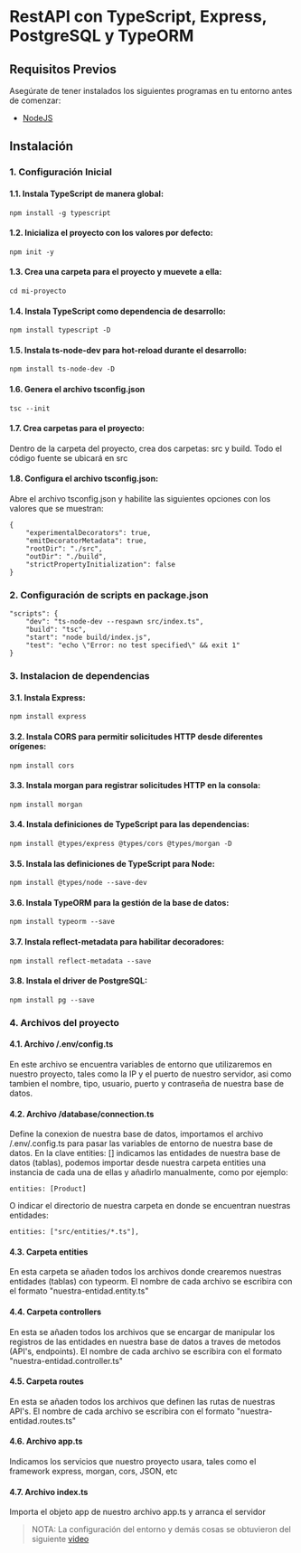 # RestAPI con TypeScript, Express, PostgreSQL y TypeORM

## Requisitos Previos

Asegúrate de tener instalados los siguientes programas en tu entorno antes de comenzar:

- [NodeJS](https://nodejs.org/)

## Instalación

### 1. Configuración Inicial

#### 1.1. Instala TypeScript de manera global:
   
    npm install -g typescript

#### 1.2. Inicializa el proyecto con los valores por defecto:
   
    npm init -y

#### 1.3. Crea una carpeta para el proyecto y muevete a ella:
    
    cd mi-proyecto

#### 1.4. Instala TypeScript como dependencia de desarrollo:
    
    npm install typescript -D

#### 1.5. Instala ts-node-dev para hot-reload durante el desarrollo:
    
    npm install ts-node-dev -D

#### 1.6. Genera el archivo tsconfig.json
    
    tsc --init

#### 1.7. Crea carpetas para el proyecto: 

Dentro de la carpeta del proyecto, crea dos carpetas: src y build. Todo el código fuente se ubicará en src

#### 1.8. Configura el archivo tsconfig.json: 

Abre el archivo tsconfig.json y habilite las siguientes opciones con los valores que se muestran:
    
    {
        "experimentalDecorators": true,
        "emitDecoratorMetadata": true,
        "rootDir": "./src",
        "outDir": "./build",
        "strictPropertyInitialization": false
    }

### 2. Configuración de scripts en package.json
    
    "scripts": {
        "dev": "ts-node-dev --respawn src/index.ts",
        "build": "tsc",
        "start": "node build/index.js",
        "test": "echo \"Error: no test specified\" && exit 1"
    }

### 3. Instalacion de dependencias

#### 3.1. Instala Express:

    npm install express

#### 3.2. Instala CORS para permitir solicitudes HTTP desde diferentes orígenes:

    npm install cors

#### 3.3. Instala morgan para registrar solicitudes HTTP en la consola:

    npm install morgan

#### 3.4. Instala definiciones de TypeScript para las dependencias:

    npm install @types/express @types/cors @types/morgan -D

#### 3.5. Instala las definiciones de TypeScript para Node:

    npm install @types/node --save-dev

#### 3.6. Instala TypeORM para la gestión de la base de datos:

    npm install typeorm --save

#### 3.7. Instala reflect-metadata para habilitar decoradores:

    npm install reflect-metadata --save

#### 3.8. Instala el driver de PostgreSQL:

    npm install pg --save

### 4. Archivos del proyecto

#### 4.1. Archivo /.env/config.ts

En este archivo se encuentra variables de entorno que utilizaremos en nuestro proyecto, tales como la 
IP y el puerto de nuestro servidor, asi como tambien el nombre, tipo, usuario, puerto y contraseña de nuestra 
base de datos.

#### 4.2. Archivo /database/connection.ts

Define la conexion de nuestra base de datos, importamos el archivo /.env/.config.ts para pasar las variables de entorno de nuestra base de datos. En la clave entities: [] indicamos las entidades de nuestra base de datos (tablas), podemos importar desde nuestra carpeta entities una instancia de cada una de ellas y añadirlo manualmente, como por ejemplo:
    
    entities: [Product]
    
O indicar el directorio de nuestra carpeta en donde se encuentran nuestras entidades:
    
    entities: ["src/entities/*.ts"],

#### 4.3. Carpeta entities

En esta carpeta se añaden todos los archivos donde crearemos nuestras entidades (tablas) con typeorm. El nombre de cada archivo se escribira con el formato "nuestra-entidad.entity.ts"

#### 4.4. Carpeta controllers

En esta se añaden todos los archivos que se encargar de manipular los registros de las entidades en nuestra base de datos a traves de metodos (API's, endpoints). El nombre de cada archivo se escribira con el formato "nuestra-entidad.controller.ts"

#### 4.5. Carpeta routes

En esta se añaden todos los archivos que definen las rutas de nuestras API's. El nombre de cada archivo se escribira con el formato "nuestra-entidad.routes.ts"

#### 4.6. Archivo app.ts

Indicamos los servicios que nuestro proyecto usara, tales como el framework express, morgan, cors, JSON, etc

#### 4.7. Archivo index.ts

Importa el objeto app de nuestro archivo app.ts y arranca el servidor
    
> NOTA:
> La configuración del entorno y demás cosas se obtuvieron del siguiente [video](https://www.youtube.com/watch?v=RwkvTRXAqZU)


